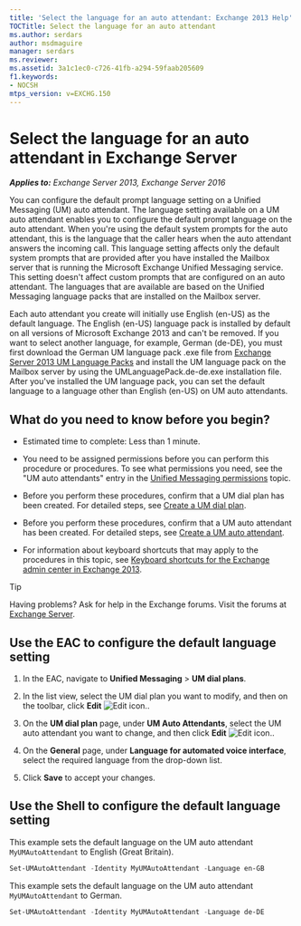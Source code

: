 ```yaml
---
title: 'Select the language for an auto attendant: Exchange 2013 Help'
TOCTitle: Select the language for an auto attendant
ms.author: serdars
author: msdmaguire
manager: serdars
ms.reviewer:
ms.assetid: 3a1c1ec0-c726-41fb-a294-59faab205609
f1.keywords:
- NOCSH
mtps_version: v=EXCHG.150
---
```


# Select the language for an auto attendant in Exchange Server

_**Applies to:** Exchange Server 2013, Exchange Server 2016_

You can configure the default prompt language setting on a Unified Messaging (UM) auto attendant. The language setting available on a UM auto attendant enables you to configure the default prompt language on the auto attendant. When you're using the default system prompts for the auto attendant, this is the language that the caller hears when the auto attendant answers the incoming call. This language setting affects only the default system prompts that are provided after you have installed the Mailbox server that is running the Microsoft Exchange Unified Messaging service. This setting doesn't affect custom prompts that are configured on an auto attendant. The languages that are available are based on the Unified Messaging language packs that are installed on the Mailbox server.

Each auto attendant you create will initially use English (en-US) as the default language. The English (en-US) language pack is installed by default on all versions of Microsoft Exchange 2013 and can't be removed. If you want to select another language, for example, German (de-DE), you must first download the German UM language pack .exe file from [Exchange Server 2013 UM Language Packs](https://www.microsoft.com/download/details.aspx?id=35368) and install the UM language pack on the Mailbox server by using the UMLanguagePack.de-de.exe installation file. After you've installed the UM language pack, you can set the default language to a language other than English (en-US) on UM auto attendants.

## What do you need to know before you begin?

- Estimated time to complete: Less than 1 minute.

- You need to be assigned permissions before you can perform this procedure or procedures. To see what permissions you need, see the "UM auto attendants" entry in the [Unified Messaging permissions](unified-messaging-permissions-exchange-2013-help.md) topic.

- Before you perform these procedures, confirm that a UM dial plan has been created. For detailed steps, see [Create a UM dial plan](create-um-dial-plan-exchange-2013-help.md).

- Before you perform these procedures, confirm that a UM auto attendant has been created. For detailed steps, see [Create a UM auto attendant](create-a-um-auto-attendant-exchange-2013-help.md).

- For information about keyboard shortcuts that may apply to the procedures in this topic, see [Keyboard shortcuts for the Exchange admin center in Exchange 2013](keyboard-shortcuts-in-the-exchange-admin-center-2013-help.md).

> [!TIP]
> Having problems? Ask for help in the Exchange forums. Visit the forums at [Exchange Server](https://social.technet.microsoft.com/forums/office/home?category=exchangeserver).

## Use the EAC to configure the default language setting

1. In the EAC, navigate to **Unified Messaging** \> **UM dial plans**.

2. In the list view, select the UM dial plan you want to modify, and then on the toolbar, click **Edit** ![Edit icon.](images/ITPro_EAC_EditIcon.gif).

3. On the **UM dial plan** page, under **UM Auto Attendants**, select the UM auto attendant you want to change, and then click **Edit** ![Edit icon.](images/ITPro_EAC_EditIcon.gif).

4. On the **General** page, under **Language for automated voice interface**, select the required language from the drop-down list.

5. Click **Save** to accept your changes.

## Use the Shell to configure the default language setting

This example sets the default language on the UM auto attendant `MyUMAutoAttendant` to English (Great Britain).

```powershell
Set-UMAutoAttendant -Identity MyUMAutoAttendant -Language en-GB
```

This example sets the default language on the UM auto attendant `MyUMAutoAttendant` to German.

```powershell
Set-UMAutoAttendant -Identity MyUMAutoAttendant -Language de-DE
```
